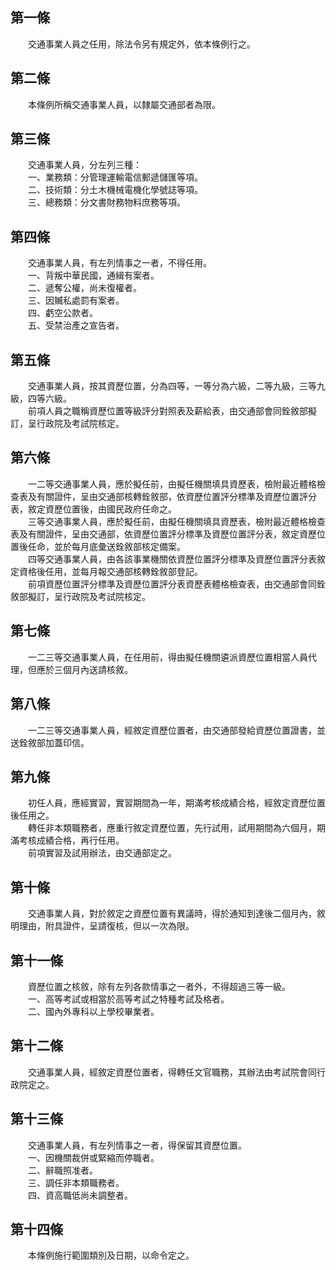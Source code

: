 第一條 
-------
　　交通事業人員之任用，除法令另有規定外，依本條例行之。  


第二條 
-------
　　本條例所稱交通事業人員，以隸屬交通部者為限。  


第三條 
-------
　　交通事業人員，分左列三種：  
　　一、業務類：分管理運輸電信郵遞儲匯等項。  
　　二、技術類：分土木機械電機化學號誌等項。  
　　三、總務類：分文書財務物料庶務等項。  


第四條 
-------
　　交通事業人員，有左列情事之一者，不得任用。  
　　一、背叛中華民國，通緝有案者。  
　　二、遞奪公權，尚未復權者。  
　　三、因贓私處罰有案者。  
　　四、虧空公款者。  
　　五、受禁治產之宣告者。  


第五條 
-------
　　交通事業人員，按其資歷位置，分為四等，一等分為六級，二等九級，三等九級，四等六級。  
　　前項人員之職稱資歷位置等級評分對照表及薪給表，由交通部會同銓敘部擬訂，呈行政院及考試院核定。  


第六條 
-------
　　一二等交通事業人員，應於擬任前，由擬任機關填具資歷表，檢附最近體格檢查表及有關證件，呈由交通部核轉銓敘部，依資歷位置評分標準及資歷位置評分表，敘定資歷位置後，由國民政府任命之。  
　　三等交通事業人員，應於擬任前，由擬任機關填具資歷表，檢附最近體格檢查表及有關證件，呈由交通部，依資歷位置評分標準及資歷位置評分表，敘定資歷位置後任命，並於每月底彙送銓敘部核定備案。  
　　四等交通事業人員，由各該事業機關依資歷位置評分標準及資歷位置評分表敘定資格後任用，並每月報交通部核轉銓敘部登記。  
　　前項資歷位置評分標準及資歷位置評分表資歷表體格檢查表，由交通部會同銓敘部擬訂，呈行政院及考試院核定。  


第七條 
-------
　　一二三等交通事業人員，在任用前，得由擬任機關遴派資歷位置相當人員代理，但應於三個月內送請核敘。  


第八條 
-------
　　一二三等交通事業人員，經敘定資歷位置者，由交通部發給資歷位置證書，並送銓敘部加蓋印信。  


第九條 
-------
　　初任人員，應經實習，實習期間為一年，期滿考核成績合格，經敘定資歷位置後任用之。  
　　轉任非本類職務者，應重行敘定資歷位置，先行試用，試用期間為六個月，期滿考核成績合格，再行任用。  
　　前項實習及試用辦法，由交通部定之。  


第十條 
-------
　　交通事業人員，對於敘定之資歷位置有異議時，得於通知到達後二個月內，敘明理由，附具證件，呈請復核，但以一次為限。  


第十一條 
---------
　　資歷位置之核敘，除有左列各款情事之一者外，不得超過三等一級。  
　　一、高等考試或相當於高等考試之特種考試及格者。  
　　二、國內外專科以上學校畢業者。  


第十二條 
---------
　　交通事業人員，經敘定資歷位置者，得轉任文官職務，其辦法由考試院會同行政院定之。  


第十三條 
---------
　　交通事業人員，有左列情事之一者，得保留其資歷位置。  
　　一、因機關裁併或緊縮而停職者。  
　　二、辭職照准者。  
　　三、調任非本類職務者。  
　　四、資高職低尚未調整者。  


第十四條 
---------
　　本條例施行範圍類別及日期，以命令定之。
